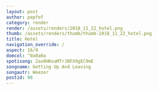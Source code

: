 ```yaml
---
layout: post
author: pepfof
category: render
render: /assets/renders/2018_11_22_hotel.png
thumb: /assets/renders/thumb/thumb-2018_11_22_hotel.png
title: Hotel
navigation_override: /
aspect: 16/9
domcol: ^0a0a0a
spotisong: 2ax0HKoaMTrJBFX9gEC9mE
songname: Getting Up And Leaving
songautr: Weezer
postid: 98
---
```


<!--USER BEGIN 1-->

<!--USER END 1-->

<!--more-->
<!--USER BEGIN 2-->

<!--USER END 2-->

